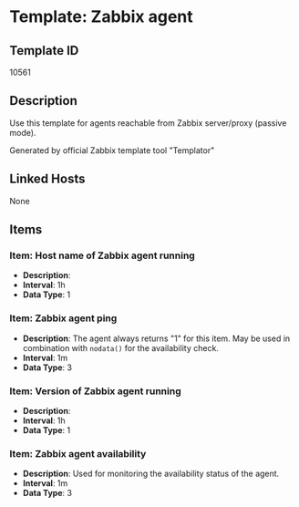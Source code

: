 # Template: Zabbix agent

## Template ID
10561

## Description
Use this template for agents reachable from Zabbix server/proxy (passive mode).

Generated by official Zabbix template tool "Templator"

## Linked Hosts
None

## Items

### Item: Host name of Zabbix agent running
- **Description**: 
- **Interval**: 1h
- **Data Type**: 1

### Item: Zabbix agent ping
- **Description**: The agent always returns "1" for this item. May be used in combination with `nodata()` for the availability check.
- **Interval**: 1m
- **Data Type**: 3

### Item: Version of Zabbix agent running
- **Description**: 
- **Interval**: 1h
- **Data Type**: 1

### Item: Zabbix agent availability
- **Description**: Used for monitoring the availability status of the agent.
- **Interval**: 1m
- **Data Type**: 3

